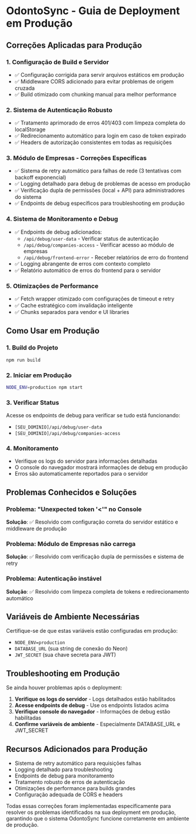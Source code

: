 # OdontoSync - Guia de Deployment em Produção

## Correções Aplicadas para Produção

### 1. **Configuração de Build e Servidor**
- ✅ Configuração corrigida para servir arquivos estáticos em produção
- ✅ Middleware CORS adicionado para evitar problemas de origem cruzada
- ✅ Build otimizado com chunking manual para melhor performance

### 2. **Sistema de Autenticação Robusto**
- ✅ Tratamento aprimorado de erros 401/403 com limpeza completa do localStorage
- ✅ Redirecionamento automático para login em caso de token expirado
- ✅ Headers de autorização consistentes em todas as requisições

### 3. **Módulo de Empresas - Correções Específicas**
- ✅ Sistema de retry automático para falhas de rede (3 tentativas com backoff exponencial)
- ✅ Logging detalhado para debug de problemas de acesso em produção
- ✅ Verificação dupla de permissões (local + API) para administradores do sistema
- ✅ Endpoints de debug específicos para troubleshooting em produção

### 4. **Sistema de Monitoramento e Debug**
- ✅ Endpoints de debug adicionados:
  - `/api/debug/user-data` - Verificar status de autenticação
  - `/api/debug/companies-access` - Verificar acesso ao módulo de empresas
  - `/api/debug/frontend-error` - Receber relatórios de erro do frontend
- ✅ Logging abrangente de erros com contexto completo
- ✅ Relatório automático de erros do frontend para o servidor

### 5. **Otimizações de Performance**
- ✅ Fetch wrapper otimizado com configurações de timeout e retry
- ✅ Cache estratégico com invalidação inteligente
- ✅ Chunks separados para vendor e UI libraries

## Como Usar em Produção

### 1. **Build do Projeto**
```bash
npm run build
```

### 2. **Iniciar em Produção**
```bash
NODE_ENV=production npm start
```

### 3. **Verificar Status**
Acesse os endpoints de debug para verificar se tudo está funcionando:
- `[SEU_DOMINIO]/api/debug/user-data`
- `[SEU_DOMINIO]/api/debug/companies-access`

### 4. **Monitoramento**
- Verifique os logs do servidor para informações detalhadas
- O console do navegador mostrará informações de debug em produção
- Erros são automaticamente reportados para o servidor

## Problemas Conhecidos e Soluções

### Problema: "Unexpected token '<'" no Console
**Solução**: ✅ Resolvido com configuração correta do servidor estático e middleware de produção

### Problema: Módulo de Empresas não carrega
**Solução**: ✅ Resolvido com verificação dupla de permissões e sistema de retry

### Problema: Autenticação instável
**Solução**: ✅ Resolvido com limpeza completa de tokens e redirecionamento automático

## Variáveis de Ambiente Necessárias

Certifique-se de que estas variáveis estão configuradas em produção:
- `NODE_ENV=production`
- `DATABASE_URL` (sua string de conexão do Neon)
- `JWT_SECRET` (sua chave secreta para JWT)

## Troubleshooting em Produção

Se ainda houver problemas após o deployment:

1. **Verifique os logs do servidor** - Logs detalhados estão habilitados
2. **Acesse endpoints de debug** - Use os endpoints listados acima
3. **Verifique console do navegador** - Informações de debug estão habilitadas
4. **Confirme variáveis de ambiente** - Especialmente DATABASE_URL e JWT_SECRET

## Recursos Adicionados para Produção

- Sistema de retry automático para requisições falhas
- Logging detalhado para troubleshooting
- Endpoints de debug para monitoramento
- Tratamento robusto de erros de autenticação
- Otimizações de performance para builds grandes
- Configuração adequada de CORS e headers

Todas essas correções foram implementadas especificamente para resolver os problemas identificados na sua deployment em produção, garantindo que o sistema OdontoSync funcione corretamente em ambiente de produção.